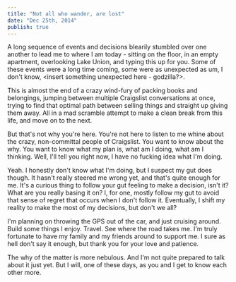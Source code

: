 ```yaml
---
title: "Not all who wander, are lost"
date: "Dec 25th, 2014"
publish: true
---
```


A long sequence of events and decisions blearily stumbled over one another to lead me to where I am today - sitting on the floor, in an empty apartment, overlooking Lake Union, and typing this up for you. Some of these events were a long time coming, some were as unexpected as um, I don't know, <insert something unexpected here - godzilla?>.

This is almost the end of a crazy wind-fury of packing books and belongings, jumping between multiple Craigslist conversations at once, trying to find that optimal path between selling things and straight up giving them away. All in a mad scramble attempt to make a clean break from this life, and move on to the next.

But that's not why you're here. You're not here to listen to me whine about the crazy, non-committal people of Craigslist. You want to know about the why. You want to know what my plan is, what am I doing, what am I thinking. Well, I'll tell you right now, I have no fucking idea what I'm doing.

Yeah. I honestly don't know what I'm doing, but I suspect my gut does though. It hasn't really steered me wrong yet, and that's quite enough for me. It's a curious thing to follow your gut feeling to make a decision, isn't it? What are you really basing it on? I, for one, mostly follow my gut to avoid that sense of regret that occurs when I don't follow it. Eventually, I shift my reality to make the most of my decisions, but don't we all?

I'm planning on throwing the GPS out of the car, and just cruising around. Build some things I enjoy. Travel. See where the road takes me. I'm truly fortunate to have my family and my friends around to support me. I sure as hell don't say it enough, but thank you for your love and patience.

The why of the matter is more nebulous. And I'm not quite prepared to talk about it just yet. But I will, one of these days, as you and I get to know each other more.
